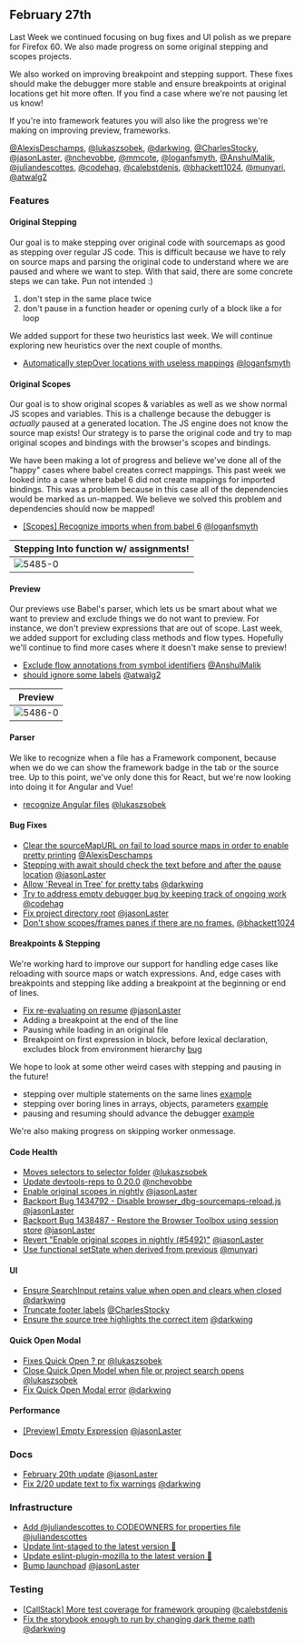 ## February 27th

Last Week we continued focusing on bug fixes and UI polish as we prepare for Firefox 60. We also made progress on some original stepping and scopes projects.

We also worked on improving breakpoint and stepping support. These fixes should make the debugger more stable and ensure breakpoints at original locations get hit more often. If you find a case where we're not pausing let us know!

If you're into framework features you will also like the progress we're making on improving preview, frameworks.

[@AlexisDeschamps], [@lukaszsobek], [@darkwing], [@CharlesStocky], [@jasonLaster], [@nchevobbe], [@mmcote], [@loganfsmyth], [@AnshulMalik], [@juliandescottes], [@codehag], [@calebstdenis], [@bhackett1024], [@munyari], [@atwalg2]

### Features

#### Original Stepping

Our goal is to make stepping over original code with sourcemaps as good as stepping over regular JS code. This is difficult because we have to rely on source maps and parsing the original code
to understand where we are paused and where we want to step. With that said, there are some concrete steps we can take. Pun not intended :)

1.  don't step in the same place twice
2.  don't pause in a function header or opening curly of a block like a for loop

We added support for these two heuristics last week. We will continue exploring new heuristics over the next couple of months.

* [Automatically stepOver locations with useless mappings][5485] [@loganfsmyth]

#### Original Scopes

Our goal is to show original scopes & variables as well as we show normal JS scopes and variables. This is a challenge because the debugger is _actually_ paused at a generated location. The JS engine does not know the source map exists! Our strategy is to parse the original code and try to map original scopes and bindings with the browser's scopes and bindings.

We have been making a lot of progress and believe we've done all of the "happy" cases where babel creates correct mappings. This past week we looked into a case where babel 6 did not create mappings for imported bindings. This was a problem because in this case all of the dependencies would be marked as un-mapped. We believe we solved this problem and dependencies should now be mapped!

* [[Scopes] Recognize imports when from babel 6][5539] [@loganfsmyth]

| Stepping Into function w/ assignments! |
| -------------------------------------- |
| ![5485-0]                              |

#### Preview

Our previews use Babel's parser, which lets us be smart about what we want to preview and exclude things we do not want to preview. For instance, we don't preview expressions that are out of scope. Last week, we added support for excluding class methods and flow types. Hopefully we'll continue to find more cases where it doesn't make sense to preview!

* [Exclude flow annotations from symbol identifiers][5486] [@AnshulMalik]
* [should ignore some labels][5531] [@atwalg2]

| Preview   |
| --------- |
| ![5486-0] |

#### Parser

We like to recognize when a file has a Framework component, because when we do we can show the framework badge in the tab or the source tree. Up to this point, we've only done this for React, but we're now looking into doing it for Angular and Vue!

* [recognize Angular files][5527] [@lukaszsobek]

#### Bug Fixes

* [Clear the sourceMapURL on fail to load source maps in order to enable pretty printing][5296] [@AlexisDeschamps]
* [Stepping with await should check the text before and after the pause location][5452] [@jasonLaster]
* [Allow 'Reveal in Tree' for pretty tabs][5483] [@darkwing]
* [Try to address empty debugger bug by keeping track of ongoing work][5490] [@codehag]
* [Fix project directory root][5493] [@jasonLaster]
* [Don't show scopes/frames panes if there are no frames.][5516] [@bhackett1024]

#### Breakpoints & Stepping

We're working hard to improve our support for handling edge cases like reloading with source maps or watch expressions. And, edge cases with breakpoints and stepping like adding a breakpoint at the beginning or end of lines.

* [Fix re-evaluating on resume][5524] [@jasonLaster]
* Adding a breakpoint at the end of the line
* Pausing while loading in an original file
* Breakpoint on first expression in block, before lexical declaration, excludes block from environment hierarchy
  [bug](https://bugzilla.mozilla.org/show_bug.cgi?id=1432682)

We hope to look at some other weird cases with stepping and pausing in the future!

* stepping over multiple statements on the same lines [example](http://silly-stepping.glitch.me/)
* stepping over boring lines in arrays, objects, parameters [example](http://silly-stepping.glitch.me/)
* pausing and resuming should advance the debugger [example](https://dbg-two-step.glitch.me/)

We're also making progress on skipping worker onmessage.

#### Code Health

* [Moves selectors to selector folder][5344] [@lukaszsobek]
* [Update devtools-reps to 0.20.0][5469] [@nchevobbe]
* [Enable original scopes in nightly][5492] [@jasonLaster]
* [Backport Bug 1434792 - Disable browser_dbg-sourcemaps-reload.js][5520] [@jasonLaster]
* [Backport Bug 1438487 - Restore the Browser Toolbox using session store][5521] [@jasonLaster]
* [Revert "Enable original scopes in nightly (#5492)"][5523] [@jasonLaster]
* [Use functional setState when derived from previous][5525] [@munyari]

#### UI

* [Ensure SearchInput retains value when open and clears when closed][5399] [@darkwing]
* [Truncate footer labels][5438] [@CharlesStocky]
* [Ensure the source tree highlights the correct item][5455] [@darkwing]

#### Quick Open Modal

* [Fixes Quick Open ? pr][5504] [@lukaszsobek]
* [Close Quick Open Model when file or project search opens][5417] [@lukaszsobek]
* [Fix Quick Open Modal error][5517] [@darkwing]

#### Performance

* [[Preview] Empty Expression][5475] [@jasonLaster]

### Docs

* [February 20th update][5478] [@jasonLaster]
* [Fix 2/20 update text to fix warnings][5481] [@darkwing]

### Infrastructure

* [Add @juliandescottes to CODEOWNERS for properties file][5488] [@juliandescottes]
* [Update lint-staged to the latest version 🚀][5489]
* [Update eslint-plugin-mozilla to the latest version 🚀][5503]
* [Bump launchpad][5542] [@jasonLaster]

### Testing

* [[CallStack] More test coverage for framework grouping][5502] [@calebstdenis]
* [Fix the storybook enough to run by changing dark theme path][5513] [@darkwing]

[5296-0]: https://user-images.githubusercontent.com/12681350/36043558-a7867220-0d9d-11e8-8d4d-10a790cdc101.png
[5296-1]: https://user-images.githubusercontent.com/12681350/36043272-c53f9fea-0d9c-11e8-9e49-2c5e10194124.png
[5417-0]: https://user-images.githubusercontent.com/23530054/36194193-0ea3ddca-1169-11e8-931a-c1f18813dec9.gif
[5438-0]: https://user-images.githubusercontent.com/24966772/36284297-cfa284dc-126c-11e8-9cae-8dd5cb1300c9.png
[5438-1]: https://user-images.githubusercontent.com/24966772/36284313-ddaeba46-126c-11e8-89a4-b7256fe1e9d4.png
[5438-2]: https://user-images.githubusercontent.com/24966772/36284361-044384ca-126d-11e8-9662-68050ee38a8e.png
[5438-3]: https://user-images.githubusercontent.com/24966772/36284365-08284b02-126d-11e8-87b8-70ced08181ba.png
[5480-0]: https://user-images.githubusercontent.com/14250545/36442058-bdb8f350-1631-11e8-87b4-c0a3ad12bf97.gif
[5480-1]: https://user-images.githubusercontent.com/14250545/36442064-c26b6cac-1631-11e8-826e-c0d7824070d2.gif
[5485-0]: https://user-images.githubusercontent.com/132260/36460862-401bc0ce-166f-11e8-8fa2-792f199ed5b2.gif
[5486-0]: https://user-images.githubusercontent.com/7821757/36467741-1ebec1fa-1706-11e8-80c7-ebc7be26c6db.gif
[5502-0]: https://user-images.githubusercontent.com/7321311/36545476-f434d152-17b6-11e8-8b0c-a0a34a08736b.png
[5504-0]: https://user-images.githubusercontent.com/23530054/36548103-b5d50628-17ef-11e8-9a60-45ac490f8266.gif
[5508-0]: https://user-images.githubusercontent.com/14250545/36173564-b21be2ca-10c6-11e8-991e-0fc19dd142a6.gif
[5508-1]: https://user-images.githubusercontent.com/14250545/36173600-cf3739d6-10c6-11e8-8b21-b82a50cc2f54.gif
[5531-0]: https://user-images.githubusercontent.com/23143862/36647331-182cad6e-1a41-11e8-8282-794cd09a18d2.gif
[5296]: https://github.com/devtools-html/debugger.html/pull/5296
[5344]: https://github.com/devtools-html/debugger.html/pull/5344
[5399]: https://github.com/devtools-html/debugger.html/pull/5399
[5417]: https://github.com/devtools-html/debugger.html/pull/5417
[5438]: https://github.com/devtools-html/debugger.html/pull/5438
[5452]: https://github.com/devtools-html/debugger.html/pull/5452
[5455]: https://github.com/devtools-html/debugger.html/pull/5455
[5469]: https://github.com/devtools-html/debugger.html/pull/5469
[5475]: https://github.com/devtools-html/debugger.html/pull/5475
[5478]: https://github.com/devtools-html/debugger.html/pull/5478
[5480]: https://github.com/devtools-html/debugger.html/pull/5480
[5481]: https://github.com/devtools-html/debugger.html/pull/5481
[5483]: https://github.com/devtools-html/debugger.html/pull/5483
[5485]: https://github.com/devtools-html/debugger.html/pull/5485
[5486]: https://github.com/devtools-html/debugger.html/pull/5486
[5488]: https://github.com/devtools-html/debugger.html/pull/5488
[5489]: https://github.com/devtools-html/debugger.html/pull/5489
[5490]: https://github.com/devtools-html/debugger.html/pull/5490
[5492]: https://github.com/devtools-html/debugger.html/pull/5492
[5493]: https://github.com/devtools-html/debugger.html/pull/5493
[5502]: https://github.com/devtools-html/debugger.html/pull/5502
[5503]: https://github.com/devtools-html/debugger.html/pull/5503
[5504]: https://github.com/devtools-html/debugger.html/pull/5504
[5507]: https://github.com/devtools-html/debugger.html/pull/5507
[5508]: https://github.com/devtools-html/debugger.html/pull/5508
[5513]: https://github.com/devtools-html/debugger.html/pull/5513
[5516]: https://github.com/devtools-html/debugger.html/pull/5516
[5517]: https://github.com/devtools-html/debugger.html/pull/5517
[5520]: https://github.com/devtools-html/debugger.html/pull/5520
[5521]: https://github.com/devtools-html/debugger.html/pull/5521
[5523]: https://github.com/devtools-html/debugger.html/pull/5523
[5524]: https://github.com/devtools-html/debugger.html/pull/5524
[5525]: https://github.com/devtools-html/debugger.html/pull/5525
[5527]: https://github.com/devtools-html/debugger.html/pull/5527
[5531]: https://github.com/devtools-html/debugger.html/pull/5531
[5539]: https://github.com/devtools-html/debugger.html/pull/5539
[5541]: https://github.com/devtools-html/debugger.html/pull/5541
[5542]: https://github.com/devtools-html/debugger.html/pull/5542
[@alexisdeschamps]: https://github.com/AlexisDeschamps
[@lukaszsobek]: https://github.com/lukaszsobek
[@darkwing]: https://github.com/darkwing
[@charlesstocky]: https://github.com/CharlesStocky
[@jasonlaster]: https://github.com/jasonLaster
[@nchevobbe]: https://github.com/nchevobbe
[@mmcote]: https://github.com/mmcote
[@loganfsmyth]: https://github.com/loganfsmyth
[@anshulmalik]: https://github.com/AnshulMalik
[@juliandescottes]: https://github.com/juliandescottes
[@codehag]: https://github.com/codehag
[@calebstdenis]: https://github.com/calebstdenis
[@bhackett1024]: https://github.com/bhackett1024
[@munyari]: https://github.com/munyari
[@atwalg2]: https://github.com/atwalg2
